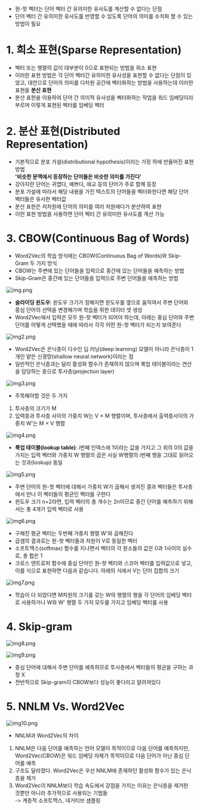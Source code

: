 - 원-핫 벡터는 단어 벡터 간 유의미한 유사도를 계산할 수 없다는 단점
- 단어 벡터 간 유의미한 유사도를 반영할 수 있도록 단어의 의미를 수치화 할 수 있는 방법이 필요

# 1. 희소 표현(Sparse Representation)
- 벡터 또는 행렬의 값이 대부분이 0으로 표현되는 방법을 희소 표현
- 이러한 표현 방법은 각 단어 벡터간 유의미한 유사성을 표현할 수 없다는 단점이 있었고, 대안으로 단어의 의미를 다차원 공간에 벡터화하는 방법을 사용하는데 이러한 표현을 **분산 표현**
- 분산 표현을 이용하여 단어 간 의미적 유사성을 벡터화하는 작업을 워드 임베딩이라 부르며 이렇게 표현된 벡터를 임베딩 벡터

# 2. 분산 표현(Distributed Representation)

- 기본적으로 분포 가설(distributional hypothesis)이라는 가정 하에 만들어진 표현 방법   
**'비슷한 문맥에서 등장하는 단어들은 비슷한 의미를 가진다'**
- 강아지란 단어는 귀엽다, 예쁘다, 애교 등의 단어가 주로 함께 등장
- 분포 가설에 따라서 해당 내용을 가진 텍스트의 단어들을 벡터화한다면 해당 단어 벡터들은 유사한 벡터값
- 분산 표현은 저차원에 단어의 의미를 여러 차원에다가 분산하여 표현
- 이런 표현 방법을 사용하면 단어 벡터 간 유의미한 유사도를 계산 가능

# 3. CBOW(Continuous Bag of Words)
- Word2Vec의 학습 방식에는 CBOW(Continuous Bag of Words)와 Skip-Gram 두 가지 방식
- CBOW는 주변에 있는 단어들을 입력으로 중간에 있는 단어들을 예측하는 방법
- Skip-Gram은 중간에 있는 단어들을 입력으로 주변 단어들을 예측하는 방법

![img.png](img.png)

- **슬라이딩 윈도우**: 윈도우 크기가 정해지면 윈도우를 옆으로 움직여서 주변 단어와 중심 단어의 선택을 변경해가며 학습을 위한 데이터 셋 생성
- Word2Vec에서 입력은 모두 원-핫 벡터가 되어야 하는데, 아래는 중심 단어와 주변 단어를 어떻게 선택했을 때에 따라서 각각 어떤 원-핫 벡터가 되는지 보여준다

![img2.png](img2.png)

- Word2Vec은 은닉층이 다수인 딥 러닝(deep learning) 모델이 아니라 은닉층이 1개인 얕은 신경망(shallow neural network)이라는 점
- 일반적인 은닉층과는 달리 활성화 함수가 존재하지 않으며 룩업 테이블이라는 연산을 담당하는 층으로 투사층(projection layer)

![img3.png](img3.png)

- 주목해야할 것은 두 가지
1. 투사층의 크기가 M
2. 입력층과 투사층 사이의 가중치 W는 V × M 행렬이며, 투사층에서 출력층사이의 가중치 W'는 M × V 행렬

![img4.png](img4.png)

- **룩업 테이블(lookup table)**: i번째 인덱스에 1이라는 값을 가지고 그 외의 0의 값을 가지는 입력 벡터와 가중치 W 행렬의 곱은 사실 W행렬의 i번째 행을 그대로 읽어오는 것과(lookup) 동일

![img5.png](img5.png)

- 주변 단어의 원-핫 벡터에 대해서 가중치 W가 곱해서 생겨진 결과 벡터들은 투사층에서 만나 이 벡터들의 평균인 벡터를 구한다
- 윈도우 크기 n=2라면, 입력 벡터의 총 개수는 2n이므로 중간 단어를 예측하기 위해서는 총 4개가 입력 벡터로 사용

![img6.png](img6.png)

- 구해진 평균 벡터는 두번째 가중치 행렬 W'와 곱해진다
- 곱셈의 결과로는 원-핫 벡터들과 차원이 V로 동일한 벡터
- 소프트맥스(softmax) 함수를 지나면서 벡터의 각 원소들의 값은 0과 1사이의 실수로, 총 합은 1
- 크로스 엔트로피 함수에 중심 단어인 원-핫 벡터와 스코어 벡터를 입력값으로 넣고, 이를 식으로 표현하면 다음과 같습니다. 아래의 식에서 V는 단어 집합의 크기

![img7.png](img7.png)

- 학습이 다 되었다면 M차원의 크기를 갖는 W의 행렬의 행을 각 단어의 임베딩 벡터로 사용하거나 W와 W' 행렬 두 가지 모두를 가지고 임베딩 벡터를 사용

# 4. Skip-gram

![img8.png](img8.png)

![img9.png](img9.png)

- 중심 단어에 대해서 주변 단어를 예측하므로 투사층에서 벡터들의 평균을 구하는 과정 X
- 전반적으로 Skip-gram이 CBOW보다 성능이 좋다라고 알려져있다

# 5. NNLM Vs. Word2Vec

![img10.png](img10.png)

- NNLM과 Word2Vec의 차이
1. NNLM은 다음 단어를 예측하는 언어 모델이 목적이므로 다음 단어를 예측하지만, Word2Vec(CBOW)은 워드 임베딩 자체가 목적이므로 다음 단어가 아닌 중심 단어를 예측
2. 구조도 달라졌다. Word2Vec은 우선 NNLM에 존재하던 활성화 함수가 있는 은닉층을 제거
3. Word2Vec이 NNLM보다 학습 속도에서 강점을 가지는 이유는 은닉층을 제거한 것뿐만 아니라 추가적으로 사용되는 기법들   
-> 계층적 소프트맥스, 네거티브 샘플링

